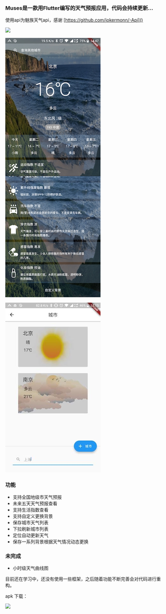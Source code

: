### Muses是一款用Flutter编写的天气预报应用，代码会持续更新...

使用api为魅族天气api，感谢 [https://github.com/jokermonn/-Api]()

![](./sample_image/demonstrate.gif)

![](./sample_image/1.jpg)

![](./sample_image/2.jpg)

### 功能
* 支持全国地级市天气预报
* 未来五天天气预报查看
* 支持生活指数查看
* 支持自定义更换背景
* 保存城市天气列表
* 下拉刷新城市列表
* 定位自动更新天气
* 保存一系列背景根据天气情况动态更换

### 未完成
* 小时级天气曲线图


目前还在学习中，还没有使用一些框架，之后随着功能不断完善会对代码进行重构。

apk 下载：

![](https://user-gold-cdn.xitu.io/2018/10/17/16681685a9e4fe7b?w=260&h=260&f=png&s=2149)

